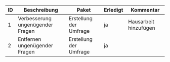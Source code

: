 ID | Beschreibung | Paket | Erledigt|Kommentar|
---|--------------|-------|---------|---------|
1|Verbesserung ungenügender Fragen | Erstellung der Umfrage| ja| Hausarbeit hinzufügen |
2|Entfernen ungenügender Fragen | Erstellung der Umfrage | ja| |
